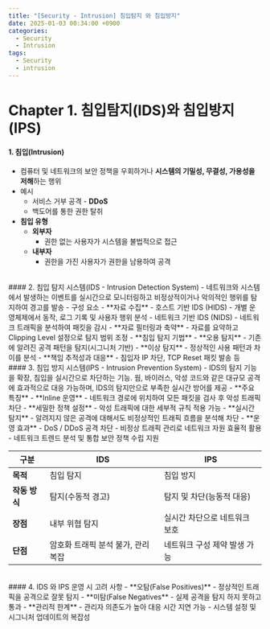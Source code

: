 ```yaml
---
title: "[Security - Intrusion] 침입탐지 와 침입방지"
date: 2025-01-03 00:34:00 +0900
categories:
  - Security
  - Intrusion
tags:
  - Security
  - intrusion
---
```


# Chapter 1. 침입탐지(IDS)와 침입방지(IPS)
#### 1. 침입(Intrusion)
- 컴퓨터 및 네트워크의 보안 정책을 우회하거나 **시스템의 기밀성, 무결성, 가용성을 저해**하는 행위
- 예시
	- 서비스 거부 공격 - **DDoS**
	- 백도어를 통한 권한 탈취
- **침입 유형**
	- **외부자**
		- 권한 없는 사용자가 시스템을 불법적으로 접근
	- **내부자**
		- 권한을 가진 사용자가 권한을 남용하여 공격

<br>
#### 2. 침입 탐지 시스템(IDS - Intrusion Detection System)
- 네트워크와 시스템에서 발생하는 이벤트를 실시간으로 모니터링하고 비정상적이거나 악의적인 행위를 탐지하여 경고를 발송
- 구성 요소
	- **자료 수집**
		- 호스트 기반 IDS (HIDS)
			- 개별 운영체제에서 동작, 로그 기록 및 사용자 행위 분석
		- 네트워크 기반 IDS (NIDS)
			- 네트워크 트래픽을 분석하여 패킷을 감시 
	- **자료 필터링과 축약**
		- 자료를 요약하고 Clipping Level 설정으로 탐지 범위 조정
	- **침입 탐지 기법**
		- **오용 탐지**
			- 기존에 알려진 공격 패턴을 탐지(시그니처 기반)
		- **이상 탐지**
			- 정상적인 사용 패턴과 차이를 분석
	- **책임 추적성과 대응**
		- 침입자 IP 차단, TCP Reset 패킷 발송 등

<br>
#### 3. 침입 방지 시스템(IPS - Intrusion Prevention System)
- IDS의 탐지 기능을 확장, 침입을 실시간으로 차단하는 기능. 웜, 바이러스, 악성 코드와 같은 대규모 공격에 효과적으로 대응 가능하며, IDS의 탐지만으로 부족한 실시간 방어를 제공
- **주요 특징**
	- **Inline 운영**
		- 네트워크 경로에 위치하여 모든 패킷을 검사 후 악성 트래픽 차단
	- **세밀한 정책 설정**
		- 악성 트래픽에 대한 세부적 규칙 적용 가능
	- **실시간 탐지**
		- 알려지지 않은 공격에 대해서도 비정상적인 트래픽 흐름을 분석해 차단
- **운영 효과**
	- DoS / DDoS 공격 차단
	- 비정상 트래픽 관리로 네트워크 자원 효율적 활용
	- 네트워크 트렌드 분석 및 통합 보안 정책 수립 지원

| 구분        | IDS                  | IPS              |
| --------- | -------------------- | ---------------- |
| **목적**    | 침입 탐지                | 침입 방지            |
| **작동 방식** | 탐지(수동적 경고)           | 탐지 및 차단(능동적 대응)  |
| **장점**    | 내부 위협 탐지             | 실시간 차단으로 네트워크 보호 |
| **단점**    | 암호화 트래픽 분석 불가, 관리 복잡 | 네트워크 구성 제약 발생 가능 |

<br>
#### 4. IDS 와 IPS 운영 시 고려 사항
- **오탐(False Positives)**
	- 정상적인 트래픽을 공격으로 잘못 탐지
- **미탐(False Negatives**
	- 실제 공격을 탐지 하지 못하고 통과
- **관리적 한계**
	- 관리자 의존도가 높아 대응 시간 지연 가능
	- 시스템 설정 및 시그니처 업데이트의 복잡성